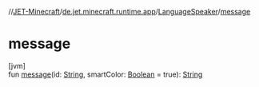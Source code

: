 //[JET-Minecraft](../../../index.md)/[de.jet.minecraft.runtime.app](../index.md)/[LanguageSpeaker](index.md)/[message](message.md)

# message

[jvm]\
fun [message](message.md)(id: [String](https://kotlinlang.org/api/latest/jvm/stdlib/kotlin/-string/index.html), smartColor: [Boolean](https://kotlinlang.org/api/latest/jvm/stdlib/kotlin/-boolean/index.html) = true): [String](https://kotlinlang.org/api/latest/jvm/stdlib/kotlin/-string/index.html)
